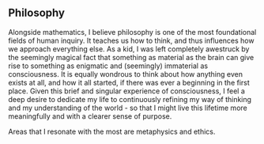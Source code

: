 ## Philosophy

Alongside mathematics, I believe philosophy is one of the most foundational fields of human inquiry. It teaches us how to think, and thus influences how we approach everything else. As a kid, I was left completely awestruck by the seemingly magical fact that something as material as the brain can give rise to something as enigmatic and (seemingly) immaterial as consciousness. It is equally wondrous to think about how anything even exists at all, and how it all started, if there was ever a beginning in the first place. Given this brief and singular experience of consciousness, I feel a deep desire to dedicate my life to continuously refining my way of thinking and my understanding of the world - so that I might live this lifetime more meaningfully and with a clearer sense of purpose.

Areas that I resonate with the most are metaphysics and ethics.

